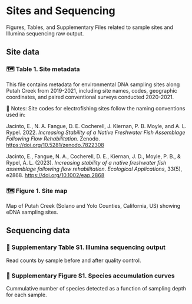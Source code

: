# Sites and Sequencing

Figures, Tables, and Supplementary Files related to sample sites and Illumina sequencing raw output.

## Site data

### 🗺️ Table 1. Site metadata

This file contains metadata for environmental DNA sampling sites along Putah Creek from 2019-2021, including site names, codes, geographic coordinates, and paired conventional surveys conducted 2020-2021.

📌 Notes: Site codes for electrofishing sites follow the naming conventions used in:

Jacinto, E., N. A. Fangue, D. E. Cocherell, J. Kiernan, P. B. Moyle, and A. L. Rypel. 2022. *Increasing Stability of a Native Freshwater Fish Assemblage Following Flow Rehabilitation*. Zenodo. https://doi.org/10.5281/zenodo.7822308  

Jacinto, E., Fangue, N. A., Cocherell, D. E., Kiernan, J. D., Moyle, P. B., & Rypel, A. L. (2023). *Increasing stability of a native freshwater fish assemblage following flow rehabilitation*. *Ecological Applications*, 33(5), e2868. https://doi.org/10.1002/eap.2868

### 🗺️ Figure 1. Site map
Map of Putah Creek (Solano and Yolo Counties, California, US) showing eDNA sampling sites.

## Sequencing data

### 🧬 Supplementary Table S1. Illumina sequencing output

Read counts by sample before and after quality control.

### 🧬 Supplementary Figure S1. Species accumulation curves

Cummulative number of species detected as a function of sampling depth for each sample.
